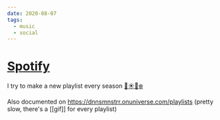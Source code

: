 ```yaml
---
date: 2020-08-07
tags:
  - music
  - social
---
```


# [Spotify](https://open.spotify.com/user/dennismuensterer)

I try to make a new playlist every season [🌸](https://open.spotify.com/playlist/68z163CKUImi0QB6ZpSigr?si=u5CbZui-SAuTb9udvsVK7A)[☀️](https://open.spotify.com/playlist/5wpb3PdQOzFb3jurTcVfZO?si=3C2uBhR7Svm9PSTnapgSMA)[🍂](https://open.spotify.com/playlist/22XncHS02W5RWJ1yM4lV6l?si=x9BbzrhZSY-RSzYG0-4vIQ)[❄️](https://open.spotify.com/playlist/67SvJfEofXhdIXwsuUJbCJ?si=9IJxvMugQnWxrDdG0TzCFg)

Also documented on https://dnnsmnstrr.onuniverse.com/playlists (pretty slow, there's a [[gif]] for every playlist)

